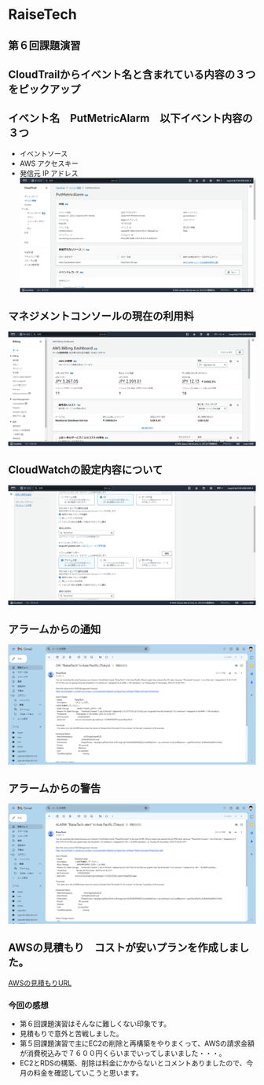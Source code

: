 # RaiseTech
## 第６回課題演習
## CloudTrailからイベント名と含まれている内容の３つをピックアップ
## イベント名　PutMetricAlarm　以下イベント内容の３つ
- イベントソース　
- AWS アクセスキー
- 発信元 IP アドレス
![CloudTrail](2023-11-01_19h10_00.png)
## マネジメントコンソールの現在の利用料
![Belling](2023-10-26_19h08_42.png)
## CloudWatchの設定内容について
![CloudWatch](2023-11-02_08h16_53.png)
## アラームからの通知
![アラーム](2023-11-02_08h21_56.png)
## アラームからの警告
![警告](2023-11-05_12h45_04.png)

## AWSの見積もり　コストが安いプランを作成しました。
[AWSの見積もりURL](https://calculator.aws/#/estimate?id=37f36dd342104c24af074227b4bf0c02a8bd775b)
### 今回の感想
- 第６回課題演習はそんなに難しくない印象です。
- 見積もりで意外と苦戦しました。
- 第５回課題演習で主にEC2の削除と再構築をやりまくって、AWSの請求金額が消費税込みで７６００円くらいまでいってしまいました・・・。
- EC2とRDSの構築、削除は料金にかからないとコメントありましたので、今月の料金を確認していこうと思います。
